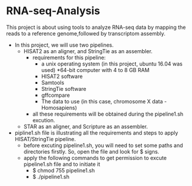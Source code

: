 # RNA-seq-Analysis
 This project is about using tools to analyze RNA-seq data by mapping the reads to a reference genome,followed by transcriptom assembly.
- In this project, we will use two pipelines. 
  - HISAT2 as an aligner, and StringTie as an assembler.
    * requirements for this pipeline: 
       * a unix operating system (in this project, ubuntu 16.04 was used) 
       *64-bit computer with 4 to 8 GB RAM
       * HISAT2 software
       * Samtools
       * StringTie software
       * gffcompare
       * The data to use (in this case, chromosome X data - Homosapiens) 
     * all these requirements will be obtained during the pipeline1.sh excution. 
  - STAR as an aligner, and Scripture as an assembler. 
- pipline1.sh file is illustrating all the requirements and steps to apply HISAT/StringTie pipeline. 
  * before excuting pipeline1.sh, you will need to set some paths and directories firstly. So, open the file and look for $ signs.
  * apply the following commands to get permission to excute pipeline1.sh file and to initiate it
    * $ chmod 755 pipeline1.sh 
    * $ ./pipeline1.sh
  
